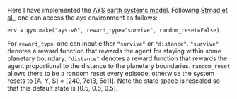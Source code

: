 Here I have implemented the [AYS earth systems model](https://arxiv.org/pdf/1706.04542.pdf). Following [Strnad et al.](https://aip.scitation.org/doi/pdf/10.1063/1.5124673), one can access the ays environment as  follows:

`env = gym.make("ays-v0", reward_type="survive", random_reset=False)`

For `reward_type`, one can input either `"survive"` or `"distance"`. `"survive"` denotes a reward function that rewards the agent for staying within some planetary boundary. `"distance"` denotes a reward function that rewards the agent proportional to the distance to the planetary boundaries.
`random_reset` allows there to be a random reset every episode, otherwise the system resets to [A, Y, S] = [240, 7e13, 5e11]. Note the state space is rescaled so that this default state is [0.5, 0.5, 0.5]. 
